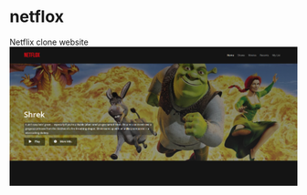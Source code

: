 # netflox
Netflix clone website 
![github-large](https://github.com/urielexis64/netflox/blob/master/screenshots/Screenshot_1.png)

